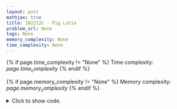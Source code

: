 ```yaml
---
layout: post
mathjax: true
title: 102212C - Pig Latin
problem_url: None
tags: None
memory_complexity: None
time_complexity: None
---
```




{% if page.time_complexity != "None" %}
Time complexity: ${{ page.time_complexity }}$
{% endif %}

{% if page.memory_complexity != "None" %}
Memory complexity: ${{ page.memory_complexity }}$
{% endif %}

<details>
<summary>
<p style="display:inline">Click to show code.</p>
</summary>
```cpp
{% raw %}
using namespace std;
int main(void)
{
    int t;
    string s;
    cin >> t;
    cin.ignore();
    while (t--)
    {
        getline(cin, s);
        stringstream ss(s);
        string word;
        while (ss >> word)
        {
            word += word[0];
            word += "ay";
            if (isupper(word[0]))
                cout << (char)toupper(word[1]);
            else
                cout << (char)tolower(word[1]);
            for_each(word.begin() + 2,
                     word.end(),
                     [](char c) { cout << (char)tolower(c); }),
                cout << " ";
        }
        cout << endl;
    }
    return 0;
}

{% endraw %}
```
</details>

